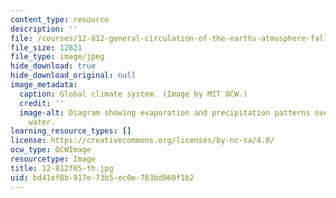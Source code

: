 ```yaml
---
content_type: resource
description: ''
file: /courses/12-812-general-circulation-of-the-earths-atmosphere-fall-2005/bd41ef8b917e73b5ec0e763bd060f1b2_12-812f05-th.jpg
file_size: 12821
file_type: image/jpeg
hide_download: true
hide_download_original: null
image_metadata:
  caption: Global climate system. (Image by MIT OCW.)
  credit: ''
  image-alt: Diagram showing evaporation and precipitation patterns over land and
    water.
learning_resource_types: []
license: https://creativecommons.org/licenses/by-nc-sa/4.0/
ocw_type: OCWImage
resourcetype: Image
title: 12-812f05-th.jpg
uid: bd41ef8b-917e-73b5-ec0e-763bd060f1b2
---
```

